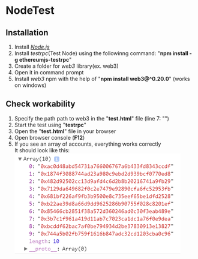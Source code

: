 # NodeTest
## Installation
1. Install [*Node.js*](https://nodejs.org/en/)
1. Install *testrpc*(Test Node) using the followinng command: "**npm install -g ethereumjs-testrpc**"
1. Create a folder for *web3* library(ex. web3)
1. Open it in command prompt
1. Install *web3* npm with the help of "**npm install web3@^0.20.0**" (works on windows)

## Check workability
1. Specify the path path to web3 in the "**test.html**" file
(line 7: "<script src="path_to_web3\dist\web3.js"></script>")
1. Start the test using "**testrpc**"
1. Open the "**test.html**" file in your browser
1. Open browser console (**F12**)
1. If you see an array of accounts, everything works correctly  
It should look like this:  
![Accounts](/images/accounts.png)